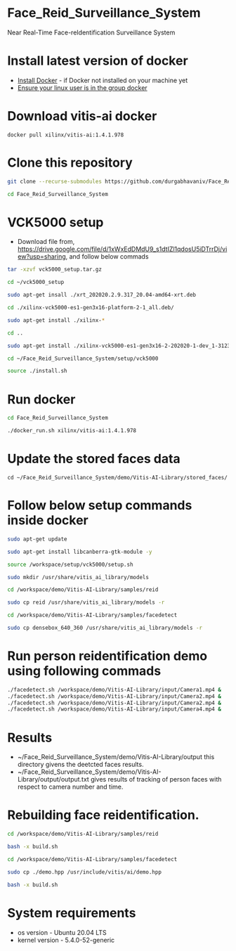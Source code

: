 # Face_Reid_Surveillance_System
Near Real-Time Face-reIdentification Surveillance System

# Install latest version of docker
 - [Install Docker](docs/install_docker/README.md) - if Docker not installed on your machine yet
 - [Ensure your linux user is in the group docker](https://docs.docker.com/install/linux/linux-postinstall/)

# Download vitis-ai docker
```
docker pull xilinx/vitis-ai:1.4.1.978 
```

# Clone this repository
```bash
git clone --recurse-submodules https://github.com/durgabhavaniv/Face_Reid_Surveillance_System.git

cd Face_Reid_Surveillance_System
```

# VCK5000 setup 
 - Download file from, https://drive.google.com/file/d/1xWxEdDMdU9_s1dtIZl1qdosU5iDTrrDj/view?usp=sharing, and follow below commads

```bash
tar -xzvf vck5000_setup.tar.gz

cd ~/vck5000_setup

sudo apt-get insall ./xrt_202020.2.9.317_20.04-amd64-xrt.deb

cd ./xilinx-vck5000-es1-gen3x16-platform-2-1_all.deb/

sudo apt-get install ./xilinx-*

cd ..

sudo apt-get install ./xilinx-vck5000-es1-gen3x16-2-202020-1-dev_1-3123623_all.deb

cd ~/Face_Reid_Surveillance_System/setup/vck5000

source ./install.sh
```

# Run docker
```bash
cd Face_Reid_Surveillance_System

./docker_run.sh xilinx/vitis-ai:1.4.1.978
```

# Update the stored faces data
```
cd ~/Face_Reid_Surveillance_System/demo/Vitis-AI-Library/stored_faces/
```

# Follow below setup commands inside docker
```bash
sudo apt-get update

sudo apt-get install libcanberra-gtk-module -y

source /workspace/setup/vck5000/setup.sh

sudo mkdir /usr/share/vitis_ai_library/models

cd /workspace/demo/Vitis-AI-Library/samples/reid

sudo cp reid /usr/share/vitis_ai_library/models -r

cd /workspace/demo/Vitis-AI-Library/samples/facedetect

sudo cp densebox_640_360 /usr/share/vitis_ai_library/models -r
```

# Run person reidentification demo using following commads
```bash
./facedetect.sh /workspace/demo/Vitis-AI-Library/input/Camera1.mp4 &
./facedetect.sh /workspace/demo/Vitis-AI-Library/input/Camera2.mp4 &
./facedetect.sh /workspace/demo/Vitis-AI-Library/input/Camera2.mp4 &
./facedetect.sh /workspace/demo/Vitis-AI-Library/input/Camera4.mp4 &
```

# Results
 - ~/Face_Reid_Surveillance_System/demo/Vitis-AI-Library/output this directory givens the deetcted faces results.
 - ~/Face_Reid_Surveillance_System/demo/Vitis-AI-Library/output/output.txt gives results of tracking of person faces with respect to camera number and time.

# Rebuilding face reidentification.
```bash
cd /workspace/demo/Vitis-AI-Library/samples/reid

bash -x build.sh

cd /workspace/demo/Vitis-AI-Library/samples/facedetect

sudo cp ./demo.hpp /usr/include/vitis/ai/demo.hpp

bash -x build.sh
```

# System requirements
 - os version - Ubuntu 20.04 LTS
 - kernel version - 5.4.0-52-generic
